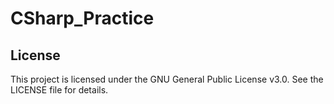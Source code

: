 # CSharp_Practice

## License

This project is licensed under the GNU General Public License v3.0. See the LICENSE file for details.
